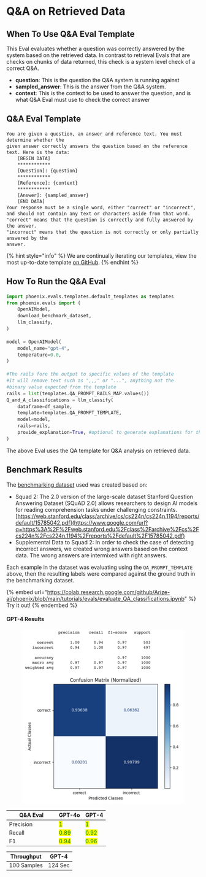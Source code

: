 # Q\&A on Retrieved Data

## When To Use Q\&A Eval Template

This Eval evaluates whether a question was correctly answered by the system based on the retrieved data. In contrast to retrieval Evals that are checks on chunks of data returned, this check is a system level check of a correct Q\&A.

* **question**: This is the question the Q\&A system is running against
* **sampled\_answer**: This is the answer from the Q\&A system.
* **context**: This is the context to be used to answer the question, and is what Q\&A Eval must use to check the correct answer

## Q\&A Eval Template

```
You are given a question, an answer and reference text. You must determine whether the
given answer correctly answers the question based on the reference text. Here is the data:
    [BEGIN DATA]
    ************
    [Question]: {question}
    ************
    [Reference]: {context}
    ************
    [Answer]: {sampled_answer}
    [END DATA]
Your response must be a single word, either "correct" or "incorrect",
and should not contain any text or characters aside from that word.
"correct" means that the question is correctly and fully answered by the answer.
"incorrect" means that the question is not correctly or only partially answered by the
answer.
```

{% hint style="info" %}
We are continually iterating our templates, view the most up-to-date template [on GitHub](https://github.com/Arize-ai/phoenix/blob/ecef5242d2f9bb39a2fdf5d96a2b1841191f7944/packages/phoenix-evals/src/phoenix/evals/span_templates.py#L104).
{% endhint %}

## How To Run the Q\&A Eval

```python
import phoenix.evals.templates.default_templates as templates
from phoenix.evals import (
    OpenAIModel,
    download_benchmark_dataset,
    llm_classify,
)

model = OpenAIModel(
    model_name="gpt-4",
    temperature=0.0,
)

#The rails fore the output to specific values of the template
#It will remove text such as ",,," or "...", anything not the
#binary value expected from the template
rails = list(templates.QA_PROMPT_RAILS_MAP.values())
Q_and_A_classifications = llm_classify(
    dataframe=df_sample,
    template=templates.QA_PROMPT_TEMPLATE,
    model=model,
    rails=rails,
    provide_explanation=True, #optional to generate explanations for the value produced by the eval LLM
)
```

The above Eval uses the QA template for Q\&A analysis on retrieved data.

## Benchmark Results

The [benchmarking dataset](https://storage.googleapis.com/arize-phoenix-assets/evals/qa-classification/qa_generated_dataset.jsonl.zip) used was created based on:

* Squad 2: The 2.0 version of the large-scale dataset Stanford Question Answering Dataset (SQuAD 2.0) allows researchers to design AI models for reading comprehension tasks under challenging constraints. [https://web.stanford.edu/class/archive/cs/cs224n/cs224n.1194/reports/default/15785042.pdf](https://www.google.com/url?q=https%3A%2F%2Fweb.stanford.edu%2Fclass%2Farchive%2Fcs%2Fcs224n%2Fcs224n.1194%2Freports%2Fdefault%2F15785042.pdf)
* Supplemental Data to Squad 2: In order to check the case of detecting incorrect answers, we created wrong answers based on the context data. The wrong answers are intermixed with right answers.

Each example in the dataset was evaluating using the `QA_PROMPT_TEMPLATE` above, then the resulting labels were compared against the ground truth in the benchmarking dataset.

{% embed url="https://colab.research.google.com/github/Arize-ai/phoenix/blob/main/tutorials/evals/evaluate_QA_classifications.ipynb" %}
Try it out!
{% endembed %}

#### GPT-4 Results

<figure><img src="../../.gitbook/assets/Screenshot 2023-09-16 at 5.25.14 PM.png" alt=""><figcaption></figcaption></figure>

<table><thead><tr><th width="116">Q&#x26;A Eval</th><th>GPT-4o</th><th>GPT-4</th></tr></thead><tbody><tr><td>Precision</td><td><mark style="color:green;">1</mark></td><td><mark style="color:green;">1</mark></td></tr><tr><td>Recall</td><td><mark style="color:green;">0.89</mark></td><td><mark style="color:green;">0.92</mark></td></tr><tr><td>F1</td><td><mark style="color:green;">0.94</mark></td><td><mark style="color:green;">0.96</mark></td></tr></tbody></table>

| Throughput  | GPT-4   |
| ----------- | ------- |
| 100 Samples | 124 Sec |
